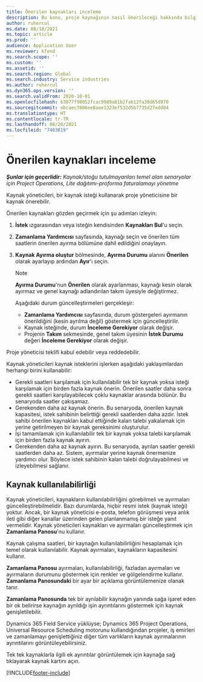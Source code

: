 ```yaml
---
title: Önerilen kaynakları inceleme
description: Bu konu, proje kaynağının nasıl önerileceği hakkında bilgi sağlar.
author: ruhercul
ms.date: 08/18/2021
ms.topic: article
ms.prod: ''
audience: Application User
ms.reviewer: kfend
ms.search.scope: ''
ms.custom: ''
ms.assetid: ''
ms.search.region: Global
ms.search.industry: Service industries
ms.author: ruhercul
ms.dyn365.ops.version: ''
ms.search.validFrom: 2020-10-01
ms.openlocfilehash: b3077f98052fcac9989a81b2fab12fa30d65d970
ms.sourcegitcommit: ebcaec7806ee8aee1323ef532d5b7735d27edd04
ms.translationtype: HT
ms.contentlocale: tr-TR
ms.lasthandoff: 08/20/2021
ms.locfileid: "7403819"
---
```

# <a name="review-proposed-resources"></a>Önerilen kaynakları inceleme

_**Şunlar için geçerlidir:** Kaynak/stoğu tutulmayanları temel alan senaryolar için Project Operations, Lite dağıtımı-proforma faturalamayı yönetme_

Kaynak yöneticileri, bir kaynak isteği kullanarak proje yöneticisine bir kaynak önerebilir.

Önerilen kaynakları gözden geçirmek için şu adımları izleyin:

1. **İstek** ızgarasından veya isteğin kendisinden **Kaynakları Bul**'u seçin.
2. **Zamanlama Yardımcısı** sayfasında, kaynağı seçin ve önerilen tüm saatlerin önerilen ayırma bölümüne dahil edildiğini onaylayın.
3. **Kaynak Ayırma oluştur** bölmesinde, **Ayırma Durumu** alanını **Önerilen** olarak ayarlayıp ardından **Ayır**'ı seçin.

    > [!NOTE]
    > **Ayırma Durumu**'nun **Önerilen** olarak ayarlanması, kaynağı kesin olarak ayırmaz ve genel kaynağı adlandırılan takım üyesiyle değiştirmez.

    Aşağıdaki durum güncelleştirmeleri gerçekleşir:

    - **Zamanlama Yardımcısı** sayfasında, durum göstergeleri ayırmanın önerildiğini (kesin ayrılma değil) göstermek için güncelleştirilir.
    - Kaynak isteğinde, durum **İnceleme Gerekiyor** olarak değişir.
    - Projenin **Takım** sekmesinde, genel takım üyesinin **İstek Durumu** değeri **İnceleme Gerekiyor** olarak değişir.

Proje yöneticisi teklifi kabul edebilir veya reddedebilir.

Kaynak yöneticileri kaynak isteklerini işlerken aşağıdaki yaklaşımlardan herhangi birini kullanabilir:

- Gerekli saatleri karşılamak için kullanılabilir tek bir kaynak yoksa isteği karşılamak için birden fazla kaynak önerin. Önerilen saatler daha sonra gerekli saatleri karşılayabilecek çoklu kaynaklar arasında bölünür. Bu senaryoda saatler çakışamaz.
- Gerekenden daha az kaynak önerin. Bu senaryoda, önerilen kaynak kapasitesi, istek sahibinin belirttiği gerekli saatlerden daha azdır. İstek sahibi önerilen kaynakları kabul ettiğinde kalan talebi yakalamak için yerine getirilmeyen bir kaynak gereksinimi oluşturulur.
- İşi tamamlamak için kullanılabilir tek bir kaynak yoksa talebi karşılamak için birden fazla kaynak ayırın.
- Gerekenden daha az kaynak ayırın. Bu senaryoda, ayrılan saatler gerekli saatlerden daha az. Sistem, ayırmalar yerine kaynak önermenize yardımcı olur. Böylece istek sahibinin kalan talebi doğrulayabilmesi ve izleyebilmesi sağlanır.

## <a name="resource-availability"></a>Kaynak kullanılabilirliği

Kaynak yöneticileri, kaynakların kullanılabilirliğini görebilmeli ve ayırmaları güncelleştirebilmelidir. Bazı durumlarda, hiçbir resmi istek (kaynak isteği) yoktur. Ancak, bir kaynak yöneticisi e-posta, telefon görüşmesi veya anlık ileti gibi diğer kanallar üzerinden gelen planlanmamış bir isteğe yanıt vermelidir. Kaynak yöneticileri kaynakları ve ayırmaları güncelleştirmek için **Zamanlama Panosu**'nu kullanır.

Kaynak çalışma saatleri, bir kaynağın kullanılabilirliğini hesaplamak için temel olarak kullanılabilir. Kaynak ayırmaları, kaynakların kapasitesini kullanır.

**Zamanlama Panosu** ayırmaları, kullanılabilirliği, fazladan ayırmaları ve ayırmaların durumunu göstermek için renkler ve gölgelendirme kullanır. **Zamanlama Panosundaki** bir ayar bir açıklama görüntülemenize olanak tanır.

**Zamanlama Panosunda** tek bir ayrılabilir kaynağın yanında sağa işaret eden bir ok belirirse kaynağın ayrıldığı işin ayrıntılarını göstermek için kaynak genişletilebilir.

Dynamics 365 Field Service yüklüyse; Dynamics 365 Project Operations, Universal Resource Scheduling motorunu kullandığından projeler, iş emirleri ve zamanlamayı genişlettiğiniz diğer tüm varlıkların kaynak ayırmalarının ayrıntılarını görüntüleyebilirsiniz.

Tek tek kaynaklarla ilgili ek ayrıntılar görüntülemek için kaynağa sağ tıklayarak kaynak kartını açın.



[!INCLUDE[footer-include](../includes/footer-banner.md)]
